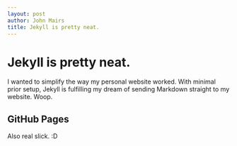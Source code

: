 ```yaml
---
layout: post
author: John Mairs
title: Jekyll is pretty neat.
---
```

# Jekyll is pretty neat.
I wanted to simplify the way my personal website worked. With minimal prior setup, Jekyll is fulfilling my dream of sending Markdown straight to my website. Woop.

## GitHub Pages
Also real slick. :D